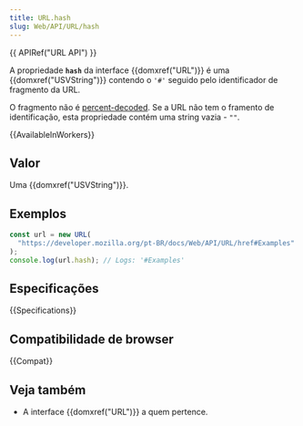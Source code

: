 ```yaml
---
title: URL.hash
slug: Web/API/URL/hash
---
```


{{ APIRef("URL API") }}

A propriedade **`hash`** da interface {{domxref("URL")}} é uma {{domxref("USVString")}} contendo o `'#'` seguido pelo identificador de fragmento da URL.

O fragmento não é [percent-decoded](/pt-BR/docs/Glossary/percent-encoding). Se a URL não tem o framento de identificação, esta propriedade contém uma string vazia - `""`.

{{AvailableInWorkers}}

## Valor

Uma {{domxref("USVString")}}.

## Exemplos

```js
const url = new URL(
  "https://developer.mozilla.org/pt-BR/docs/Web/API/URL/href#Examples"
);
console.log(url.hash); // Logs: '#Examples'
```

## Especificações

{{Specifications}}

## Compatibilidade de browser

{{Compat}}

## Veja também

- A interface {{domxref("URL")}} a quem pertence.

